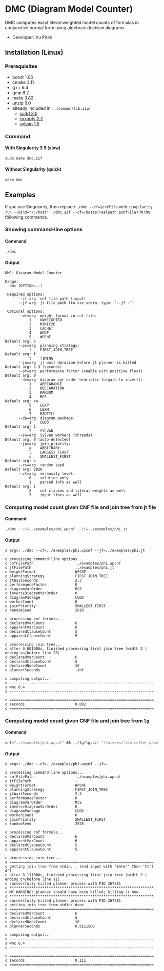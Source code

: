 # DMC (Diagram Model Counter)
DMC computes exact literal-weighted model counts of formulas in conjunctive normal form using algebraic decision diagrams
- Developer: Vu Phan

<!-- ####################################################################### -->

## Installation (Linux)

### Prerequisites
- boost 1.66
- cmake 3.11
- g++ 6.4
- gmp 6.2
- make 3.82
- unzip 6.0
- already included in `../common/lib.zip`:
  - [cudd 3.0](https://github.com/ivmai/cudd)
  - [cxxopts 2.2](https://github.com/jarro2783/cxxopts)
  - [sylvan 1.5](https://trolando.github.io/sylvan)

### Command
#### With Singularity 3.5 (slow)
```bash
sudo make dmc.sif
```
#### Without Singularity (quick)
```bash
make dmc
```

<!-- ####################################################################### -->

## Examples
If you use Singularity, then replace `./dmc --cf=$cnfFile` with `singularity run --bind="/:/host" ./dmc.sif --cf=/host$(realpath $cnfFile)` in the following commands.

### Showing command-line options
#### Command
```bash
./dmc
```
#### Output
```
DMC: Diagram Model Counter

Usage:
  dmc [OPTION...]

 Required options:
      --cf arg  cnf file path (input)
      --jf arg  jt file path (to use stdin, type: '--jf -')

 Optional options:
      --wf=arg  weight format in cnf file:
           1    UNWEIGHTED                                        
           2    MINIC2D                                           
           3    CACHET                                            
           4    WCNF                                              
           5    WPCNF                                             Default arg: 5
      --ps=arg  planning strategy:
           f    FIRST_JOIN_TREE                                   Default arg: f
           t    TIMING                                            
      --jw=arg  jt wait duration before jt planner is killed      Default arg: 2.3 (seconds)
      --pf=arg  performance factor (enable with positive float)   Default arg: 0
      --dv=arg  diagram var order heuristic (negate to invert):
           1    APPEARANCE                                        
           2    DECLARATION                                       
           3    RANDOM                                            
           4    MCS                                               Default arg: +4
           5    LEXP                                              
           6    LEXM                                              
           7    MINFILL                                           
      --dp=arg  diagram package:
           1    CUDD                                              Default arg: 1
           2    SYLVAN                                            
      --sw=arg  Sylvan workers (threads)                          Default arg: 0 (auto-detected)
      --jp=arg  join priority:
           a    ARBITRARY                                         
           l    LARGEST_FIRST                                     
           s    SMALLEST_FIRST                                    Default arg: s
      --rs=arg  random seed                                       Default arg: 2020
      --vl=arg  verbosity level:
           0    solution only                                     
           1    parsed info as well                               Default arg: 1
           2    cnf clauses and literal weights as well           
           3    input lines as well                               
```

### Computing model count given CNF file and join tree from jt file
#### Command
```bash
./dmc --cf=../examples/phi.wpcnf --jf=../examples/phi.jt
```
#### Output
```
c argv: ./dmc --cf=../examples/phi.wpcnf --jf=../examples/phi.jt

c processing command-line options...
c cnfFilePath                   ../examples/phi.wpcnf
c jtFilePath                    ../examples/phi.jt
c weightFormat                  WPCNF
c planningStrategy              FIRST_JOIN_TREE
c jtWaitSeconds                 2.3
c performanceFactor             0
c diagramVarOrder               MCS
c inverseDiagramVarOrder        0
c diagramPackage                CUDD
c workerCount                   0
c joinPriority                  SMALLEST_FIRST
c randomSeed                    2020

c processing cnf formula...
c declaredVarCount              6
c apparentVarCount              6
c declaredClauseCount           5
c apparentClauseCount           5

c procressing join tree...
c after 0.001000s, finished processing first join tree (width 2 | ending on/before line 28)
c declaredVarCount              6
c declaredClauseCount           5
c declaredNodeCount             10
c plannerSeconds                -inf

c computing output...
c ------------------------------------------------------------------
s wmc 0.4
c ------------------------------------------------------------------

c ==================================================================
c seconds                       0.002
c ==================================================================
```

### Computing model count given CNF file and join tree from `lg`
#### Command
```bash
cnf="../examples/phi.wpcnf" && ../lg/lg.sif "/solvers/flow-cutter-pace17/flow_cutter_pace17 -p 100" < $cnf | ./dmc --cf=$cnf --jf=-
```
#### Output
```
c argv: ./dmc --cf=../examples/phi.wpcnf --jf=-

c processing command-line options...
c cnfFilePath                   ../examples/phi.wpcnf
c jtFilePath                    -
c weightFormat                  WPCNF
c planningStrategy              FIRST_JOIN_TREE
c jtWaitSeconds                 2.3
c performanceFactor             0
c diagramVarOrder               MCS
c inverseDiagramVarOrder        0
c diagramPackage                CUDD
c workerCount                   0
c joinPriority                  SMALLEST_FIRST
c randomSeed                    2020

c processing cnf formula...
c declaredVarCount              6
c apparentVarCount              6
c declaredClauseCount           5
c apparentClauseCount           5

c procressing join tree...
c ==================================================================
c getting join tree from stdin... (end input with 'Enter' then 'Ctrl d')
c after 0.111000s, finished processing first join tree (width 2 | ending on/before line 11)
c successfully killed planner process with PID 267281
c ******************************************************************
c MY_WARNING: planner should have been killed; killing it now
c ******************************************************************
c successfully killed planner process with PID 267281
c getting join tree from stdin: done
c ==================================================================
c declaredVarCount              6
c declaredClauseCount           5
c declaredNodeCount             10
c plannerSeconds                0.0111506

c computing output...
c ------------------------------------------------------------------
s wmc 0.4
c ------------------------------------------------------------------

c ==================================================================
c seconds                       0.111
c ==================================================================
```
